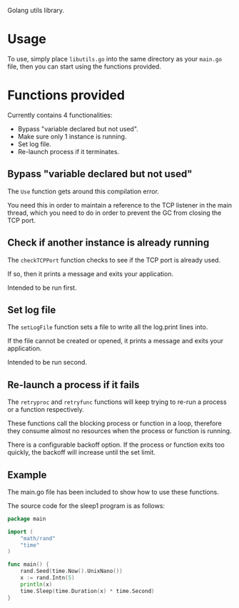 Golang utils library.

# Usage

To use, simply place `libutils.go` into the same directory as your `main.go` file, then you can start using the functions provided.

# Functions provided

Currently contains 4 functionalities:

* Bypass "variable declared but not used".
* Make sure only 1 instance is running.
* Set log file.
* Re-launch process if it terminates.

## Bypass "variable declared but not used"

The `Use` function gets around this compilation error.

You need this in order to maintain a reference to the TCP listener in the main thread, which you need to do in order to prevent the GC from closing the TCP port. 

## Check if another instance is already running

The `checkTCPPort` function checks to see if the TCP port is already used. 

If so, then it prints a message and exits your application.

Intended to be run first.

## Set log file

The `setLogFile` function sets a file to write all the log.print lines into.

If the file cannot be created or opened, it prints a message and exits your application.

Intended to be run second.

## Re-launch a process if it fails

The `retryproc` and `retryfunc` functions will keep trying to re-run a process or a function respectively.

These functions call the blocking process or function in a loop, therefore they consume almost no resources when the process or function is running.

There is a configurable backoff option. If the process or function exits too quickly, the backoff will increase until the set limit.

## Example

The main.go file has been included to show how to use these functions.

The source code for the sleep1 program is as follows:

```go
package main

import (
	"math/rand"
	"time"
)

func main() {
	rand.Seed(time.Now().UnixNano())
	x := rand.Intn(5)
	println(x)
	time.Sleep(time.Duration(x) * time.Second)
}
```
